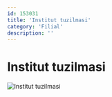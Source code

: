 ```yaml
---
id: 153031
title: 'Institut tuzilmasi'
category: 'Filial'
description: ''
---
```


# Institut tuzilmasi

![Institut tuzilmasi](http://admin.uzdsmi-nf.uz/wp-content/uploads/2021/02/photo_2021-02-09_14-07-45.jpg)
